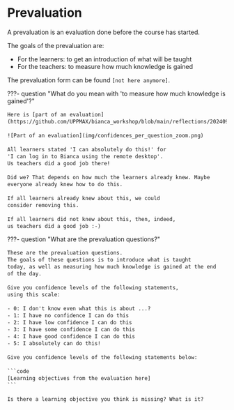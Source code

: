 # Prevaluation

A prevaluation is an evaluation done before the course has started.

The goals of the prevaluation are:

- For the learners: to get an introduction of what will be taught
- For the teachers: to measure how much knowledge is gained

The prevaluation form can be found `[not here anymore]`.

???- question "What do you mean with 'to measure how much knowledge is gained'?"

    Here is [part of an evaluation](https://github.com/UPPMAX/bianca_workshop/blob/main/reflections/20240925/20240925_richel.md):

    ![Part of an evaluation](img/confidences_per_question_zoom.png)

    All learners stated 'I can absolutely do this!' for
    'I can log in to Bianca using the remote desktop'.
    Us teachers did a good job there!

    Did we? That depends on how much the learners already knew. Maybe
    everyone already knew how to do this.

    If all learners already knew about this, we could
    consider removing this. 

    If all learners did not knew about this, then, indeed,
    us teachers did a good job :-)

???- question "What are the prevaluation questions?"

    These are the prevaluation questions.
    The goals of these questions is to introduce what is taught
    today, as well as measuring how much knowledge is gained at the end
    of the day.

    Give you confidence levels of the following statements,
    using this scale:

    - 0: I don't know even what this is about ...?
    - 1: I have no confidence I can do this
    - 2: I have low confidence I can do this
    - 3: I have some confidence I can do this
    - 4: I have good confidence I can do this
    - 5: I absolutely can do this!

    Give you confidence levels of the following statements below:

    ```code
    [Learning objectives from the evaluation here]
    ```

    Is there a learning objective you think is missing? What is it?

